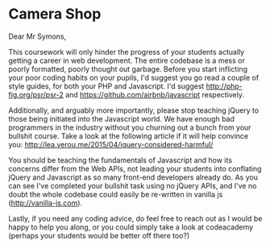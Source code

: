 # Camera Shop

Dear Mr Symons,

This coursework will only hinder the progress of your students actually getting a career in web development. The entire codebase is a mess or poorly formatted, poorly thought out garbage. Before you start inflicting your poor coding habits on your pupils, I'd suggest you go read a couple of style guides, for both your PHP and Javascript. I'd suggest http://php-fig.org/psr/psr-2 and https://github.com/airbnb/javascript respectively.

Additionally, and arguably more importantly, please stop teaching jQuery to those being initiated into the Javascript world. We have enough bad programmers in the industry without you churning out a bunch from your bullshit course. Take a look at the following article if it will help convince you: http://lea.verou.me/2015/04/jquery-considered-harmful/

You should be teaching the fundamentals of Javascript and how its concerns differ from the Web APIs, not leading your students into conflating jQuery and Javascript as so many front-end developers already do. As you can see I've completed your bullshit task using no jQuery APIs, and I've no doubt the whole codebase could easily be re-written in vanilla js (http://vanilla-js.com).

Lastly, if you need any coding advice, do feel free to reach out as I would be happy to help you along, or you could simply take a look at codeacademy (perhaps your students would be better off there too?)
